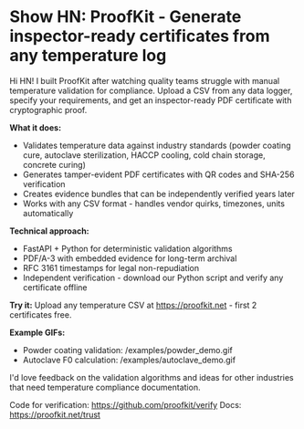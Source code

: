 # Show HN: ProofKit - Generate inspector-ready certificates from any temperature log

Hi HN! I built ProofKit after watching quality teams struggle with manual temperature validation for compliance. Upload a CSV from any data logger, specify your requirements, and get an inspector-ready PDF certificate with cryptographic proof.

**What it does:**
- Validates temperature data against industry standards (powder coating cure, autoclave sterilization, HACCP cooling, cold chain storage, concrete curing)
- Generates tamper-evident PDF certificates with QR codes and SHA-256 verification
- Creates evidence bundles that can be independently verified years later
- Works with any CSV format - handles vendor quirks, timezones, units automatically

**Technical approach:**
- FastAPI + Python for deterministic validation algorithms
- PDF/A-3 with embedded evidence for long-term archival
- RFC 3161 timestamps for legal non-repudiation
- Independent verification - download our Python script and verify any certificate offline

**Try it:**
Upload any temperature CSV at https://proofkit.net - first 2 certificates free.

**Example GIFs:**
- Powder coating validation: /examples/powder_demo.gif
- Autoclave F0 calculation: /examples/autoclave_demo.gif

I'd love feedback on the validation algorithms and ideas for other industries that need temperature compliance documentation.

Code for verification: https://github.com/proofkit/verify
Docs: https://proofkit.net/trust